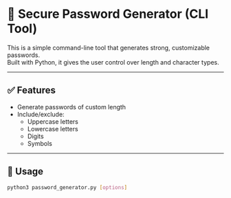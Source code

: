 # 🔐 Secure Password Generator (CLI Tool)

This is a simple command-line tool that generates strong, customizable passwords.  
Built with Python, it gives the user control over length and character types.

---

## ✅ Features

- Generate passwords of custom length
- Include/exclude:
  - Uppercase letters
  - Lowercase letters
  - Digits
  - Symbols

---

## 🚀 Usage

```bash
python3 password_generator.py [options]

